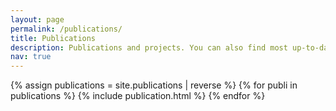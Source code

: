 ```yaml
---
layout: page
permalink: /publications/
title: Publications
description: Publications and projects. You can also find most up-to-date entries for my latest publications on the Google Scholar page.
nav: true
---
```


<div class="publications">
  <div class="table-responsive">
    <table class="table table-sm table-borderless">
    {% assign publications = site.publications | reverse %}
    {% for publi in publications %}
      {% include publication.html %}
    {% endfor %}
    </table>
  </div>
